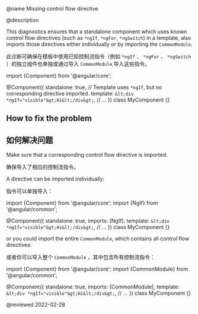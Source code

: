 @name Missing control flow directive

@description

This diagnostics ensures that a standalone component which uses known control flow directives
\(such as `*ngIf`, `*ngFor`, `*ngSwitch`\) in a template, also imports those directives either
individually or by importing the `CommonModule`.

此诊断可确保在模板中使用已知控制流指令（例如 `*ngIf` 、 `*ngFor` 、 `*ngSwitch` ）的独立组件也单独或通过导入 `CommonModule` 导入这些指令。

<code-example format="typescript" language="typescript">

import {Component} from '&commat;angular/core';

&commat;Component({
  standalone: true,
  // Template uses `*ngIf`, but no corresponding directive imported.
  template: `&lt;div *ngIf="visible"&gt;Hi&lt;/div&gt;`,
  // &hellip;
})
class MyComponent {}

</code-example>

## How to fix the problem

## 如何解决问题

Make sure that a corresponding control flow directive is imported.

确保导入了相应的控制流指令。

A directive can be imported individually:

指令可以单独导入：

<code-example format="typescript" language="typescript">

import {Component} from '&commat;angular/core';
import {NgIf} from '&commat;angular/common';

&commat;Component({
  standalone: true,
  imports: [NgIf],
  template: `&lt;div *ngIf="visible"&gt;Hi&lt;/div&gt;`,
  // &hellip;
})
class MyComponent {}

</code-example>

or you could import the entire `CommonModule`, which contains all control flow directives:

或者你可以导入整个 `CommonModule` ，其中包含所有控制流指令：

<code-example format="typescript" language="typescript">

import {Component} from '&commat;angular/core';
import {CommonModule} from '&commat;angular/common';

&commat;Component({
  standalone: true,
  imports: [CommonModule],
  template: `&lt;div *ngIf="visible"&gt;Hi&lt;/div&gt;`,
  // &hellip;
})
class MyComponent {}

</code-example>

<!-- links -->

<!-- external links -->

<!-- end links -->

@reviewed 2022-02-28
